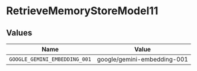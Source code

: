 # RetrieveMemoryStoreModel11


## Values

| Name                          | Value                         |
| ----------------------------- | ----------------------------- |
| `GOOGLE_GEMINI_EMBEDDING_001` | google/gemini-embedding-001   |